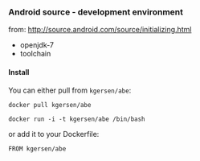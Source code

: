 ### Android source - development environment 

from: http://source.android.com/source/initializing.html

* openjdk-7
* toolchain


#### Install

You can either pull from `kgersen/abe`:

```
docker pull kgersen/abe
```

```
docker run -i -t kgersen/abe /bin/bash
```

or add it to your Dockerfile:

```
FROM kgersen/abe
```
